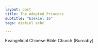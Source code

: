 ```yaml
---
layout: post
title: The Adopted Princess
subtitle: "Ezekiel 16"
tags: ezekiel ecbc

---
```

Evangelical Chinese Bible Church (Burnaby)
